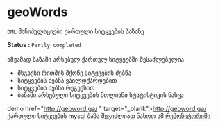 # geoWords
 <code>DML</code> მანიპულაციები ქართული სიტყვების ბაზაზე

<b> Status : </b> <code>Partly completed</code>
<br><br>
ამჟამად ბაზაში არსებულ ქართულ სიტყვებში შესაძლებელია
* მსგავსი რითმის მქონე სიტყვების ძებნა
* სიტყვების ძებნა ვაილდქარდებით
* სიტყვების ძებნა რეგექსით
* ბაზაში არსებული სიტყვების მთლიანი სტატისტიკის ნახვა

demo   href="http://geoword.ga/ " target="_blank">http://geoword.ga/ </a>
ქართული სიტყვების  mysql ბაზა შეგიძლიათ ნახოთ ამ <a  href="https://github.com/bumbeishvili/GeoWordsDatabase" target="_blank">რეპოზიტორიში</a>
